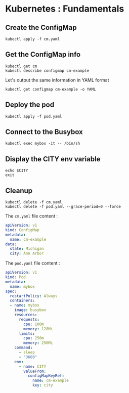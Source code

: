 # Kubernetes : Fundamentals

## Create the ConfigMap

    kubectl apply -f cm.yaml

## Get the ConfigMap info

    kubectl get cm
    kubectl describe configmap cm-example

Let's output the same information in YAML format

    kubectl get configmap cm-example -o YAML

## Deploy the pod

    kubectl apply -f pod.yaml

## Connect to the Busybox

    kubectl exec mybox -it -- /bin/sh

## Display the CITY env variable

    echo $CITY
    exit

## Cleanup

    kubectl delete -f cm.yaml
    kubectl delete -f pod.yaml --grace-period=0 --force

The `cm.yaml` file content :

```yaml
apiVersion: v1
kind: ConfigMap
metadata:
  name: cm-example
data:
  state: Michigan
  city: Ann Arbor
```

The `pod.yaml` file content :

```yaml
apiVersion: v1
kind: Pod
metadata:
  name: mybox
spec:
  restartPolicy: Always
  containers:
  - name: mybox
    image: busybox
    resources:
      requests:
        cpu: 100m
        memory: 128Mi
      limits:
        cpu: 250m
        memory: 256Mi    
    command:
      - sleep
      - "3600"
    env:
      - name: CITY
        valueFrom:
          configMapKeyRef:
            name: cm-example
            key: city
```

